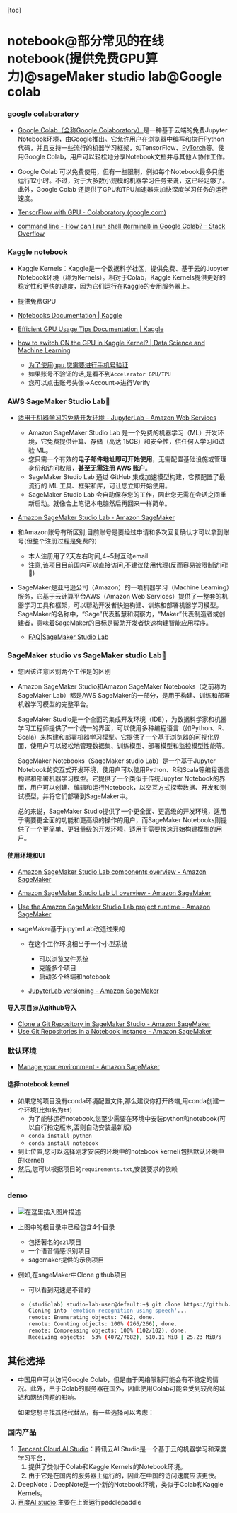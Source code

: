 [toc]

# notebook@部分常见的在线notebook(提供免费GPU算力)@sageMaker studio lab@Google colab

### google colaboratory

- [Google Colab（全称Google Colaboratory）](https://colab.research.google.com/drive/15ze2Dxf64p-3JtwzdUmEqDtnt2UdBLbY#scrollTo=oM_8ELnJq_wd)是一种基于云端的免费Jupyter Notebook环境，由Google推出。它允许用户在浏览器中编写和执行Python代码，并且支持一些流行的机器学习框架，如TensorFlow、[PyTorch](https://pytorch.org/tutorials/beginner/colab.html)等。使用Google Colab，用户可以轻松地分享Notebook文档并与其他人协作工作。
- Google Colab 可以免费使用，但有一些限制，例如每个Notebook最多只能运行12小时。不过，对于大多数小规模的机器学习任务来说，这已经足够了。此外，Google Colab 还提供了GPU和TPU加速器来加快深度学习任务的运行速度。

- [TensorFlow with GPU - Colaboratory (google.com)](https://colab.research.google.com/notebooks/gpu.ipynb#scrollTo=Y04m-jvKRDsJ)
- [command line - How can I run shell (terminal) in Google Colab? - Stack Overflow](https://stackoverflow.com/questions/59318692/how-can-i-run-shell-terminal-in-google-colab)

### Kaggle notebook

- Kaggle Kernels：Kaggle是一个数据科学社区，提供免费、基于云的Jupyter Notebook环境（称为Kernels）。相对于Colab，Kaggle Kernels提供更好的稳定性和更快的速度，因为它们运行在Kaggle的专用服务器上。
- 提供免费GPU

- [Notebooks Documentation | Kaggle](https://www.kaggle.com/docs/notebooks)
- [Efficient GPU Usage Tips Documentation | Kaggle](https://www.kaggle.com/docs/efficient-gpu-usage)
- [how to switch ON the GPU in Kaggle Kernel? | Data Science and Machine Learning](https://www.kaggle.com/general/97939)
  - <u>为了使用gpu,您需要进行手机号验证</u>
  - 如果账号不验证的话,是看不到`Accelerator GPU/TPU`
  - 您可以点击账号头像->Account->进行Verify

### AWS SageMaker Studio Lab🎈

- [适用于机器学习的免费开发环境 - JupyterLab - Amazon Web Services](https://aws.amazon.com/cn/sagemaker/studio-lab/)
  - Amazon SageMaker Studio Lab 是一个免费的机器学习（ML）开发环境，它免费提供计算、存储（高达 15GB）和安全性，供任何人学习和试验 ML。
  - 您只需一个有效的**电子邮件地址即可开始使用**，无需配置基础设施或管理身份和访问权限，**甚至无需注册 AWS 账户**。
  - SageMaker Studio Lab 通过 GitHub 集成加速模型构建，它预配置了最流行的 ML 工具、框架和库，可让您立即开始使用。
  - SageMaker Studio Lab 会自动保存您的工作，因此您无需在会话之间重新启动。就像合上笔记本电脑然后再回来一样简单。

- [Amazon SageMaker Studio Lab - Amazon SageMaker](https://docs.aws.amazon.com/sagemaker/latest/dg/studio-lab.html)

- 和Amazon账号有所区别,目前账号是要经过申请和多次回复确认才可以拿到账号(但整个注册过程是免费的)
  - 本人注册用了2天左右时间,4~5封互动email
  - 注意,该项目目前国内可以直接访问,不建议使用代理(反而容易被限制访问!🎈)
- SageMaker是亚马逊公司（Amazon）的一项机器学习（Machine Learning）服务，它基于云计算平台AWS（Amazon Web Services）提供了一整套的机器学习工具和框架，可以帮助开发者快速构建、训练和部署机器学习模型。SageMaker的名称中，“Sage”代表智慧和洞察力，“Maker”代表制造者或创建者，意味着SageMaker的目标是帮助开发者快速构建智能应用程序。
  - [FAQ|SageMaker Studio Lab](https://studiolab.sagemaker.aws/faq)

### SageMaker studio vs SageMaker studio Lab🎈

- 您因该注意区别两个工作是的区别

- Amazon SageMaker Studio和Amazon SageMaker Notebooks（之前称为SageMaker Lab）都是AWS SageMaker的一部分，是用于构建、训练和部署机器学习模型的完整平台。

  SageMaker Studio是一个全面的集成开发环境（IDE），为数据科学家和机器学习工程师提供了一个统一的界面，可以使用多种编程语言（如Python、R、Scala）来构建和部署机器学习模型。它提供了一个基于浏览器的可视化界面，使用户可以轻松地管理数据集、训练模型、部署模型和监控模型性能等。

  SageMaker Notebooks（SageMaker studio Lab）是一个基于Jupyter Notebook的交互式开发环境，使用户可以使用Python、R和Scala等编程语言构建和部署机器学习模型。它提供了一个类似于传统Jupyter Notebook的界面，用户可以创建、编辑和运行Notebook，以交互方式探索数据、开发和测试模型，并将它们部署到SageMaker中。

  总的来说，SageMaker Studio提供了一个更全面、更高级的开发环境，适用于需要更全面的功能和更高级的操作的用户，而SageMaker Notebooks则提供了一个更简单、更轻量级的开发环境，适用于需要快速开始构建模型的用户。

#### 使用环境和UI

- [Amazon SageMaker Studio Lab components overview - Amazon SageMaker](https://docs.aws.amazon.com/sagemaker/latest/dg/studio-lab-overview.html)
- [Amazon SageMaker Studio Lab UI overview - Amazon SageMaker](https://docs.aws.amazon.com/sagemaker/latest/dg/studio-lab-use-ui.html)
- [Use the Amazon SageMaker Studio Lab project runtime - Amazon SageMaker](https://docs.aws.amazon.com/sagemaker/latest/dg/studio-lab-use.html)

- sageMaker基于jupyterLab改造过来的

  - 在这个工作环境相当于一个小型系统
    - 可以浏览文件系统
    - 克隆多个项目
    - 启动多个终端和notebook

  - [JupyterLab versioning - Amazon SageMaker](https://docs.aws.amazon.com/sagemaker/latest/dg/nbi-jl.html)

#### 导入项目@从github导入

- [Clone a Git Repository in SageMaker Studio - Amazon SageMaker](https://docs.aws.amazon.com/sagemaker/latest/dg/studio-tasks-git.html)
- [Use Git Repositories in a Notebook Instance - Amazon SageMaker](https://docs.aws.amazon.com/sagemaker/latest/dg/git-nbi-use.html)

### 默认环境

- [Manage your environment - Amazon SageMaker](https://docs.aws.amazon.com/sagemaker/latest/dg/studio-lab-use-manage.html)

#### 选择notebook kernel

- 如果您的项目没有conda环境配置文件,那么建议你打开终端,用conda创建一个环境(比如名为`tf`)
  - 为了能够运行notebook,您至少需要在环境中安装python和notebook(可以自行指定版本,否则自动安装最新版)
  - `conda install python`
  - `conda install notebook`
- 到此位置,您可以选择刚才安装的环境中的notebook kernel(包括默认环境中的kernel)
- 然后,您可以根据项目的`requirements.txt`,安装要求的依赖
- 

### demo

- ![在这里插入图片描述](https://img-blog.csdnimg.cn/29aec39bd4d44ef5bc13f1a03166ecd8.png)

- 上图中的根目录中已经包含4个目录

  - 包括著名的`d2l`项目
  - 一个语音情感识别项目
  - sagemaker提供的示例项目

- 例如,在sageMaker中Clone github项目

  - 可以看到网速是不错的

  - ```bash
    (studiolab) studio-lab-user@default:~$ git clone https://github.com/x4nth055/emotion-recognition-using-speech && exit
    Cloning into 'emotion-recognition-using-speech'...
    remote: Enumerating objects: 7682, done.
    remote: Counting objects: 100% (266/266), done.
    remote: Compressing objects: 100% (102/102), done.
    Receiving objects:  53% (4072/7682), 510.11 MiB | 25.23 MiB/s
    ```

## 其他选择

- 中国用户可以访问Google Colab，但是由于网络限制可能会有不稳定的情况。此外，由于Colab的服务器在国外，因此使用Colab可能会受到较高的延迟和网络问题的影响。

  如果您想寻找其他代替品，有一些选择可以考虑：

### 国内产品

1. [Tencent Cloud AI Studio](https://console.cloud.tencent.com/tione/v2/notebook/list?listTab=instance&regionId=1)：腾讯云AI Studio是一个基于云的机器学习和深度学习平台，
   1. 提供了类似于Colab和Kaggle Kernels的Notebook环境。
   2. 由于它是在国内的服务器上运行的，因此在中国的访问速度应该更快。
2. DeepNote：DeepNote是一个新的Notebook环境，类似于Colab和Kaggle Kernels。
3. [百度AI studio](https://aistudio.baidu.com/aistudio/projectoverview/public):主要在上面运行paddlepaddle


